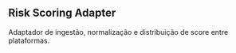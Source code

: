 ## Risk Scoring Adapter

Adaptador de ingestão, normalização e distribuição de score entre plataformas.